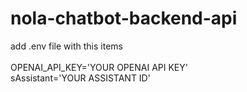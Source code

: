 # nola-chatbot-backend-api

add .env file with this items</br></br>
OPENAI_API_KEY='YOUR OPENAI API KEY'</br>
sAssistant='YOUR ASSISTANT ID'
